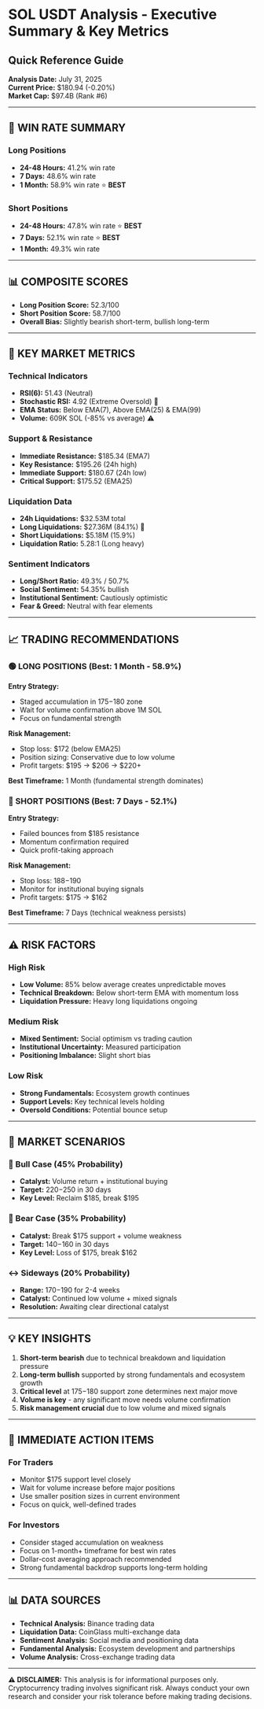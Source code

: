 # SOL USDT Analysis - Executive Summary & Key Metrics
## Quick Reference Guide

**Analysis Date:** July 31, 2025  
**Current Price:** $180.94 (-0.20%)  
**Market Cap:** $97.4B (Rank #6)  

---

## 🎯 WIN RATE SUMMARY

### Long Positions
- **24-48 Hours:** 41.2% win rate
- **7 Days:** 48.6% win rate  
- **1 Month:** 58.9% win rate ⭐ **BEST**

### Short Positions  
- **24-48 Hours:** 47.8% win rate ⭐ **BEST**
- **7 Days:** 52.1% win rate ⭐ **BEST**
- **1 Month:** 49.3% win rate

---

## 📊 COMPOSITE SCORES

- **Long Position Score:** 52.3/100
- **Short Position Score:** 58.7/100
- **Overall Bias:** Slightly bearish short-term, bullish long-term

---

## 🔑 KEY MARKET METRICS

### Technical Indicators
- **RSI(6):** 51.43 (Neutral)
- **Stochastic RSI:** 4.92 (Extreme Oversold) 🔻
- **EMA Status:** Below EMA(7), Above EMA(25) & EMA(99)
- **Volume:** 609K SOL (-85% vs average) ⚠️

### Support & Resistance
- **Immediate Resistance:** $185.34 (EMA7)
- **Key Resistance:** $195.26 (24h high)
- **Immediate Support:** $180.67 (24h low)
- **Critical Support:** $175.52 (EMA25)

### Liquidation Data
- **24h Liquidations:** $32.53M total
- **Long Liquidations:** $27.36M (84.1%) 🔻
- **Short Liquidations:** $5.18M (15.9%)
- **Liquidation Ratio:** 5.28:1 (Long heavy)

### Sentiment Indicators
- **Long/Short Ratio:** 49.3% / 50.7%
- **Social Sentiment:** 54.35% bullish
- **Institutional Sentiment:** Cautiously optimistic
- **Fear & Greed:** Neutral with fear elements

---

## 📈 TRADING RECOMMENDATIONS

### 🟢 LONG POSITIONS (Best: 1 Month - 58.9%)
**Entry Strategy:**
- Staged accumulation in $175-$180 zone
- Wait for volume confirmation above 1M SOL
- Focus on fundamental strength

**Risk Management:**
- Stop loss: $172 (below EMA25)
- Position sizing: Conservative due to low volume
- Profit targets: $195 → $206 → $220+

**Best Timeframe:** 1 Month (fundamental strength dominates)

### 🔴 SHORT POSITIONS (Best: 7 Days - 52.1%)
**Entry Strategy:**
- Failed bounces from $185 resistance
- Momentum confirmation required
- Quick profit-taking approach

**Risk Management:**
- Stop loss: $188-$190
- Monitor for institutional buying signals
- Profit targets: $175 → $162

**Best Timeframe:** 7 Days (technical weakness persists)

---

## ⚠️ RISK FACTORS

### High Risk
- **Low Volume:** 85% below average creates unpredictable moves
- **Technical Breakdown:** Below short-term EMA with momentum loss
- **Liquidation Pressure:** Heavy long liquidations ongoing

### Medium Risk
- **Mixed Sentiment:** Social optimism vs trading caution
- **Institutional Uncertainty:** Measured participation
- **Positioning Imbalance:** Slight short bias

### Low Risk
- **Strong Fundamentals:** Ecosystem growth continues
- **Support Levels:** Key technical levels holding
- **Oversold Conditions:** Potential bounce setup

---

## 🎯 MARKET SCENARIOS

### 🐂 Bull Case (45% Probability)
- **Catalyst:** Volume return + institutional buying
- **Target:** $220-$250 in 30 days
- **Key Level:** Reclaim $185, break $195

### 🐻 Bear Case (35% Probability)  
- **Catalyst:** Break $175 support + volume weakness
- **Target:** $140-$160 in 30 days
- **Key Level:** Loss of $175, break $162

### ↔️ Sideways (20% Probability)
- **Range:** $170-$190 for 2-4 weeks
- **Catalyst:** Continued low volume + mixed signals
- **Resolution:** Awaiting clear directional catalyst

---

## 💡 KEY INSIGHTS

1. **Short-term bearish** due to technical breakdown and liquidation pressure
2. **Long-term bullish** supported by strong fundamentals and ecosystem growth
3. **Critical level** at $175-$180 support zone determines next major move
4. **Volume is key** - any significant move needs volume confirmation
5. **Risk management crucial** due to low volume and mixed signals

---

## 🚨 IMMEDIATE ACTION ITEMS

### For Traders
- Monitor $175 support level closely
- Wait for volume increase before major positions
- Use smaller position sizes in current environment
- Focus on quick, well-defined trades

### For Investors
- Consider staged accumulation on weakness
- Focus on 1-month+ timeframe for best win rates
- Dollar-cost averaging approach recommended
- Strong fundamental backdrop supports long-term holding

---

## 📊 DATA SOURCES

- **Technical Analysis:** Binance trading data
- **Liquidation Data:** CoinGlass multi-exchange data
- **Sentiment Analysis:** Social media and positioning data
- **Fundamental Analysis:** Ecosystem development and partnerships
- **Volume Analysis:** Cross-exchange trading data

---

**⚠️ DISCLAIMER:** This analysis is for informational purposes only. Cryptocurrency trading involves significant risk. Always conduct your own research and consider your risk tolerance before making trading decisions.

